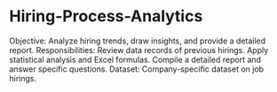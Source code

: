 # Hiring-Process-Analytics
Objective: Analyze hiring trends, draw insights, and provide a detailed report. Responsibilities: Review data records of previous hirings. Apply statistical analysis and Excel formulas. Compile a detailed report and answer specific questions. Dataset: Company-specific dataset on job hirings.
